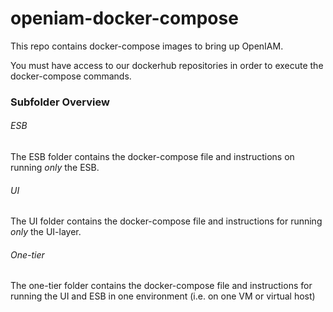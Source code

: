 # openiam-docker-compose
This repo contains docker-compose images to bring up OpenIAM.

You must have access to our dockerhub repositories in order to execute the docker-compose commands.

### Subfolder Overview


###### ESB
The ESB folder contains the docker-compose file and instructions on running *only* the ESB.

###### UI

The UI folder contains the docker-compose file and instructions for running *only* the UI-layer.


###### One-tier

The one-tier folder contains the docker-compose file and instructions for running the UI and ESB in one environment (i.e. on one VM or virtual host)




